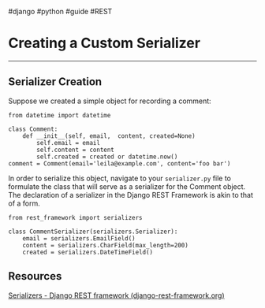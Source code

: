 #django #python #guide #REST

# Creating a Custom Serializer
_______________________________________________________________

## Serializer Creation

Suppose we created a simple object for recording a comment:
```
from datetime import datetime

class Comment:
	def __init__(self, email,  content, created=None)
		self.email = email
		self.content = content
		self.created = created or datetime.now()
comment = Comment(email='leila@example.com', content='foo bar')
```

In order to serialize this object, navigate to your `serializer.py` file to formulate the class that will serve as a serializer for the Comment object. The declaration of a serializer in the Django REST Framework is akin to that of a form.
```
from rest_framework import serializers

class CommentSerializer(serializers.Serializer):
	email = serializers.EmailField()
	content = serializers.CharField(max_length=200)
    created = serializers.DateTimeField()

```

## Resources
[Serializers - Django REST framework (django-rest-framework.org)](https://www.django-rest-framework.org/api-guide/serializers/#declaring-serializers)